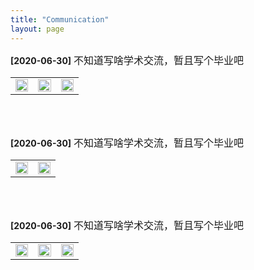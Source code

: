 ```yaml
---
title: "Communication"
layout: page
---
```


**\[2020\-06\-30\]** <font size=3>不知道写啥学术交流，暂且写个毕业吧</font>
<table border="0" style="overflow:hidden">
  <tr>
    <td width="33%">
      <img src="/biye.jpg" width="100%">   
    </td>
    <td width="33%">
      <img src="/biye.jpg" width="100%"> 
    </td>
        <td width="33%">
      <img src="/biye.jpg" width="100%"> 
    </td>
  </tr>     
</table>
<br><br>

**\[2020\-06\-30\]** <font size=3>不知道写啥学术交流，暂且写个毕业吧</font>
<table border="0" style="overflow:hidden">
  <tr>
    <td width="50%">
      <img src="/biye.jpg" width="100%"> 
    </td>
    <td width="50%">
      <img src="/biye.jpg" width="100%"> 
    </td>
  </tr>     
</table>
<br><br>

**\[2020\-06\-30\]** <font size=3>不知道写啥学术交流，暂且写个毕业吧</font>
<table border="0" style="overflow:hidden">
  <tr>
    <td width="33%">
      <img src="/biye.jpg" width="100%">      
    </td>
    <td width="33%">
      <img src="/biye.jpg" width="100%">  
    </td>
        <td width="33%">
      <img src="/biye.jpg" width="100%"> 
    </td>
  </tr>     
</table>
<br><br>
